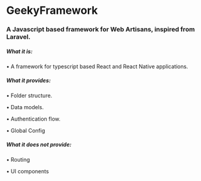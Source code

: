 # GeekyFramework

### A Javascript based framework for Web Artisans, inspired from Laravel.

##### What it is:

• A framework for typescript based React and React Native applications.

##### What it provides:

• Folder structure.

• Data models.

• Authentication flow.

• Global Config

##### What it does not provide:

• Routing

• UI components
